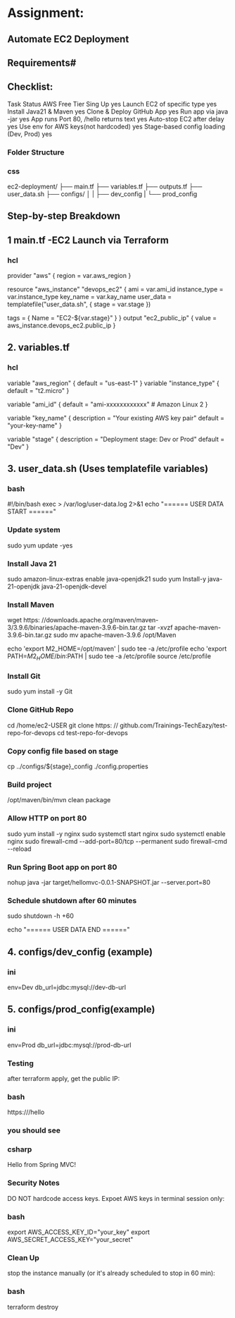 
# Assignment: 
## Automate EC2 Deployment 
## Requirements#
## Checklist: 

Task                                        Status 
AWS Free Tier Sing Up                        yes 
Launch EC2 of specific type                  yes 
Install Java21 & Maven                       yes 
Clone & Deploy GitHub App                    yes 
Run app via java -jar                        yes 
App runs Port 80, /hello returns text        yes 
Auto-stop EC2 after delay                    yes 
Use env for AWS keys(not hardcoded)          yes 
Stage-based config loading (Dev, Prod)       yes

### Folder Structure

### css 
ec2-deployment/ 
├── main.tf 
├── variables.tf 
├── outputs.tf 
├── user_data.sh 
├── configs/ 
│ 
|     ├── dev_config
|     └── prod_config

## Step-by-step Breakdown 

## 1 main.tf -EC2 Launch via Terraform 
### hcl 
provider "aws" { 
  region = var.aws_region
}

resource "aws_instance" "devops_ec2" { 
  ami = var.ami_id 
  instance_type = var.instance_type 
  key_name = var.kay_name 
  user_data = templatefile("user_data.sh", { 
          stage = var.stage 
})

tags = {
  Name = "EC2-${var.stage}"
  }
} 
  output "ec2_public_ip" { value = aws_instance.devops_ec2.public_ip 
}

## 2. variables.tf 
### hcl 
 variable "aws_region" { 
             default = "us-east-1" 
}
  variable "instance_type" { 
            default = "t2.micro" 
}

variable "ami_id" { 
            default = "ami-xxxxxxxxxxxx" # Amazon Linux 2 
}

variable "key_name" { 
            description = "Your existing AWS key pair" 
            default = "your-key-name" }

variable "stage" { 
            description = "Deployment stage: Dev or Prod" 
            default = "Dev" }

## 3. user_data.sh (Uses templatefile variables) 
### bash

#!/bin/bash 
exec > /var/log/user-data.log 2>&1 
echo "====== USER DATA START ======"

### Update system
sudo yum update -yes

### Install Java 21
sudo amazon-linux-extras enable java-openjdk21 
sudo yum Install-y java-21-openjdk java-21-openjdk-devel

### Install Maven
wget https: //downloads.apache.org/maven/maven-3/3.9.6/binaries/apache-maven-3.9.6-bin.tar.gz tar -xvzf apache-maven-3.9.6-bin.tar.gz 
sudo mv apache-maven-3.9.6 /opt/Maven

echo 'export M2_HOME=/opt/maven' | sudo tee -a /etc/profile echo 'export PATH=$M2_HOME/bin:$PATH | sudo tee -a /etc/profile 
source /etc/profile

### Install Git 
sudo yum install -y Git

### Clone GitHub Repo
cd /home/ec2-USER git clone https: // github.com/Trainings-TechEazy/test-repo-for-devops 
cd test-repo-for-devops

### Copy config file based on stage
cp ../configs/${stage}_config ./config.properties

### Build project 
/opt/maven/bin/mvn clean package

### Allow HTTP on port 80 
sudo yum install -y nginx 
sudo systemctl start nginx 
sudo systemctl enable nginx 
sudo firewall-cmd --add-port=80/tcp --permanent 
sudo firewall-cmd --reload

### Run Spring Boot app on port 80 
nohup java -jar target/hellomvc-0.0.1-SNAPSHOT.jar --server.port=80

### Schedule shutdown after 60 minutes
sudo shutdown -h +60

echo "====== USER DATA END ======"

## 4. configs/dev_config (example)
### ini

env=Dev db_url=jdbc:mysql://dev-db-url

## 5. configs/prod_config(example)
### ini

env=Prod db_url=jdbc:mysql://prod-db-url

### Testing

after terraform apply, get the public IP:

### bash

https:///hello

### you should see
### csharp

Hello from Spring MVC!

### Security Notes

DO NOT hardcode access keys. Expoet AWS keys in terminal session only:

### bash
export AWS_ACCESS_KEY_ID="your_key" 
export AWS_SECRET_ACCESS_KEY="your_secret"

### Clean Up
stop the instance manually (or it's already scheduled to stop in 60 min):

### bash

terraform destroy
